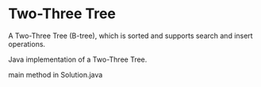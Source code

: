 # Two-Three Tree
A Two-Three Tree (B-tree), which is sorted and supports search and insert operations.

Java implementation of a Two-Three Tree.

main method in Solution.java
